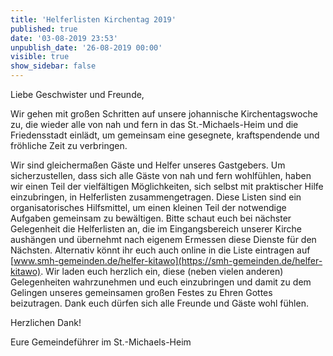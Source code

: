```yaml
---
title: 'Helferlisten Kirchentag 2019'
published: true
date: '03-08-2019 23:53'
unpublish_date: '26-08-2019 00:00'
visible: true
show_sidebar: false
---
```


Liebe Geschwister und Freunde,

Wir gehen mit großen Schritten auf unsere johannische Kirchentagswoche zu, die wieder alle von nah und fern in das St.-Michaels-Heim und die Friedensstadt einlädt, um gemeinsam eine gesegnete, kraftspendende und fröhliche Zeit zu verbringen.

Wir sind gleichermaßen Gäste und Helfer unseres Gastgebers. Um sicherzustellen, dass sich alle Gäste von nah und fern wohlfühlen, haben wir einen Teil der vielfältigen Möglichkeiten, sich selbst mit praktischer Hilfe einzubringen, in Helferlisten zusammengetragen. Diese Listen sind ein organisatorisches Hilfsmittel, um einen kleinen Teil der notwendige Aufgaben gemeinsam zu bewältigen. Bitte schaut euch bei nächster Gelegenheit die Helferlisten an, die im Eingangsbereich unserer Kirche aushängen und übernehmt nach eigenem Ermessen diese Dienste für den Nächsten. Alternativ könnt ihr euch auch online in die Liste eintragen auf [www.smh-gemeinden.de/helfer-kitawo](https://smh-gemeinden.de/helfer-kitawo). Wir laden euch herzlich ein, diese (neben vielen anderen) Gelegenheiten wahrzunehmen und euch einzubringen und damit zu dem Gelingen unseres gemeinsamen großen Festes zu Ehren Gottes beizutragen. Dank euch dürfen sich alle Freunde und Gäste wohl fühlen.

Herzlichen Dank!

Eure Gemeindeführer im St.-Michaels-Heim